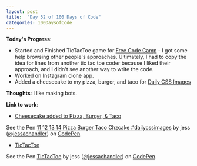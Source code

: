 ```yaml
---
layout: post
title:  "Day 52 of 100 Days of Code"
categories: 100DaysofCode
---
```

**Today's Progress**:
+ Started and Finished TicTacToe game for [Free Code Camp](https://www.freecodecamp.com) - I got some help browsing other people's approaches. Ultimately, I had to copy the idea for lines from another tic tac toe coder because I liked their approach, and I didn't see another way to write the code. 
+ Worked on Instagram clone app.
+ Added a cheesecake to my pizza, burger, and taco for [Daily CSS Images](http://challenges.codingartist.io/daily-css-images/)

**Thoughts**:  I like making bots.

**Link to work**:

+ [Cheesecake added to Pizza, Burger, & Taco](https://codepen.io/jessachandler/pen/eEVjgr/)

<p data-height="454" data-theme-id="0" data-slug-hash="eEVjgr" data-default-tab="html,result" data-user="jessachandler" data-embed-version="2" data-pen-title="11 12 13 14 Pizza Burger Taco Chzcake #dailycssimages" class="codepen">See the Pen <a href="https://codepen.io/jessachandler/pen/eEVjgr/">11 12 13 14 Pizza Burger Taco Chzcake #dailycssimages</a> by jess (<a href="https://codepen.io/jessachandler">@jessachandler</a>) on <a href="https://codepen.io">CodePen</a>.</p>
<script async src="https://production-assets.codepen.io/assets/embed/ei.js"></script>

+ [TicTacToe](https://codepen.io/jessachandler/pen/ZJREdr/)
<p data-height="265" data-theme-id="0" data-slug-hash="ZJREdr" data-default-tab="js,result" data-user="jessachandler" data-embed-version="2" data-pen-title="TicTacToe" class="codepen">See the Pen <a href="https://codepen.io/jessachandler/pen/ZJREdr/">TicTacToe</a> by jess (<a href="https://codepen.io/jessachandler">@jessachandler</a>) on <a href="https://codepen.io">CodePen</a>.</p>
<script async src="https://production-assets.codepen.io/assets/embed/ei.js"></script>
